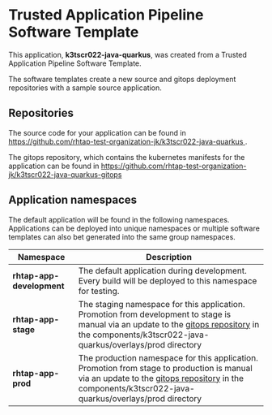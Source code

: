 # Trusted Application Pipeline Software Template

This application, **k3tscr022-java-quarkus**, was created from a Trusted Application Pipeline Software Template.

The software templates create a new source and gitops deployment repositories with a sample source application. 

## Repositories

The source code for your application can be found in [https://github.com/rhtap-test-organization-jk/k3tscr022-java-quarkus ](https://github.com/rhtap-test-organization-jk/k3tscr022-java-quarkus ).
 
The gitops repository, which contains the kubernetes manifests for the application can be found in 
[https://github.com/rhtap-test-organization-jk/k3tscr022-java-quarkus-gitops ](https://github.com/rhtap-test-organization-jk/k3tscr022-java-quarkus-gitops ) 

## Application namespaces 

The default application will be found in the following namespaces. Applications can be deployed into unique namespaces or multiple software templates can also bet generated into the same group namespaces.  

|  Namespace   |  Description   |  
| -------- | -------- |   
| **rhtap-app-development** | The default application during development. Every build will be deployed to this namespace for testing. | 
| **rhtap-app-stage** | The staging namespace for this application. Promotion from development to stage is manual via an update to the [gitops repository](https://github.com/rhtap-test-organization-jk/k3tscr022-java-quarkus-gitops ) in the components/k3tscr022-java-quarkus/overlays/prod directory |  
| **rhtap-app-prod** | The production namespace for this application. Promotion from stage to production is manual via an update to the [gitops repository](https://github.com/rhtap-test-organization-jk/k3tscr022-java-quarkus-gitops ) in the components/k3tscr022-java-quarkus/overlays/prod directory | 